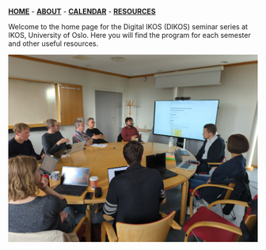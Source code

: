 [**HOME**](/index.md) - [**ABOUT**](/about.md) - [**CALENDAR**](calendar.md) - [**RESOURCES**](/resources.md)


Welcome to the home page for the Digital IKOS (DIKOS) seminar series at IKOS, University of Oslo. Here you will find the program for each semester and other useful resources.

<!-- ![](/assets/images/das.jpg) -->
<img src="/assets/images/das.jpg" width="600">

